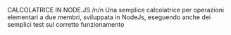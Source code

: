 CALCOLATRICE IN NODE.JS /n/n
Una semplice calcolatrice per operazioni elementari a due membri, sviluppata in NodeJs, eseguendo anche dei semplici test sul corretto funzionamento 
